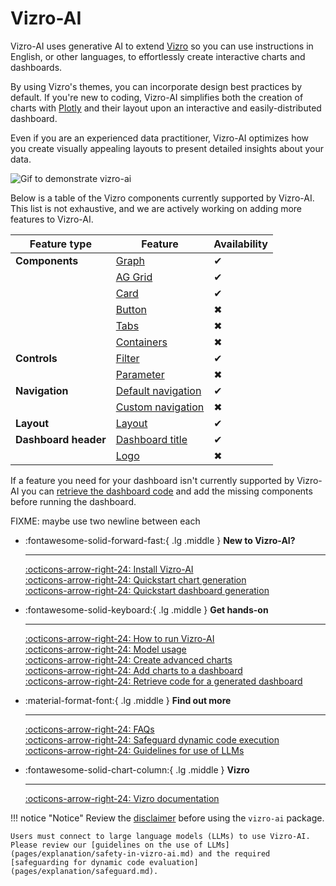 # Vizro-AI

Vizro-AI uses generative AI to extend [Vizro](https://vizro.readthedocs.io) so you can use instructions in English, or other languages, to effortlessly create interactive charts and dashboards.

By using Vizro's themes, you can incorporate design best practices by default. If you're new to coding, Vizro-AI simplifies both the creation of charts with [Plotly](https://plotly.com/python/) and their layout upon an interactive and easily-distributed dashboard.

Even if you are an experienced data practitioner, Vizro-AI optimizes how you create visually appealing layouts to present detailed insights about your data.

<img src=".//assets/readme/readme_animation.gif" alt="Gif to demonstrate vizro-ai">

Below is a table of the Vizro components currently supported by Vizro-AI. This list is not exhaustive, and we are actively working on adding more features to Vizro-AI.

| Feature type         | Feature                                                                                                                | Availability |
| -------------------- | ---------------------------------------------------------------------------------------------------------------------- | ------------ |
| **Components**       | [Graph](https://vizro.readthedocs.io/en/stable/pages/user-guides/graph/)                                               | ✔            |
|                      | [AG Grid](https://vizro.readthedocs.io/en/stable/pages/user-guides/table/#ag-grid)                                     | ✔            |
|                      | [Card](https://vizro.readthedocs.io/en/stable/pages/user-guides/card-button/)                                          | ✔            |
|                      | [Button](https://vizro.readthedocs.io/en/stable/pages/user-guides/card-button/)                                        | ✖            |
|                      | [Tabs](https://vizro.readthedocs.io/en/stable/pages/user-guides/tabs/)                                                 | ✖            |
|                      | [Containers](https://vizro.readthedocs.io/en/stable/pages/user-guides/container/)                                      | ✖            |
| **Controls**         | [Filter](https://vizro.readthedocs.io/en/stable/pages/user-guides/filters/)                                            | ✔            |
|                      | [Parameter](https://vizro.readthedocs.io/en/stable/pages/user-guides/parameters/)                                      | ✖            |
| **Navigation**       | [Default navigation](https://vizro.readthedocs.io/en/stable/pages/user-guides/navigation/#use-the-default-navigation)  | ✔            |
|                      | [Custom navigation](https://vizro.readthedocs.io/en/stable/pages/user-guides/navigation/#customize-the-navigation-bar) | ✖            |
| **Layout**           | [Layout](https://vizro.readthedocs.io/en/stable/pages/user-guides/layouts/)                                            | ✔            |
| **Dashboard header** | [Dashboard title](https://vizro.readthedocs.io/en/stable/pages/user-guides/dashboard/)                                 | ✔            |
|                      | [Logo](https://vizro.readthedocs.io/en/stable/pages/user-guides/dashboard/)                                            | ✖            |

If a feature you need for your dashboard isn't currently supported by Vizro-AI you can [retrieve the dashboard code](https://vizro.readthedocs.io/projects/vizro-ai/en/vizro-ai-0.2.3/pages/user-guides/retrieve-dashboard-code/) and add the missing components before running the dashboard.

FIXME: maybe use two newline between each

<div class="grid cards" markdown>

- :fontawesome-solid-forward-fast:{ .lg .middle } __New to Vizro-AI?__

    ---

    [:octicons-arrow-right-24: Install Vizro-AI](pages/user-guides/install.md) </br> [:octicons-arrow-right-24: Quickstart chart generation](pages/tutorials/quickstart.md) </br> [:octicons-arrow-right-24: Quickstart dashboard generation](pages/tutorials/quickstart-dashboard.md) </br>

- :fontawesome-solid-keyboard:{ .lg .middle } __Get hands-on__

    ---

    [:octicons-arrow-right-24: How to run Vizro-AI](pages/user-guides/run-vizro-ai.md)</br> [:octicons-arrow-right-24: Model usage](pages/user-guides/customize-vizro-ai.md)</br> [:octicons-arrow-right-24: Create advanced charts](pages/user-guides/create-advanced-charts.md)</br> [:octicons-arrow-right-24: Add charts to a dashboard](pages/user-guides/add-generated-chart-usecase.md)</br> [:octicons-arrow-right-24: Retrieve code for a generated dashboard](pages/user-guides/retrieve-dashboard-code.md)

- :material-format-font:{ .lg .middle } __Find out more__

    ---

    [:octicons-arrow-right-24: FAQs](pages/explanation/faq.md) </br> [:octicons-arrow-right-24: Safeguard dynamic code execution](pages/explanation/safeguard.md) </br> [:octicons-arrow-right-24: Guidelines for use of LLMs](pages/explanation/safety-in-vizro-ai.md)

- :fontawesome-solid-chart-column:{ .lg .middle } __Vizro__

    ---

    [:octicons-arrow-right-24: Vizro documentation](https://vizro.readthedocs.io/)

</div>

!!! notice "Notice"
    Review the [disclaimer](pages/explanation/disclaimer.md) before using the `vizro-ai` package.

    Users must connect to large language models (LLMs) to use Vizro-AI. Please review our [guidelines on the use of LLMs](pages/explanation/safety-in-vizro-ai.md) and the required [safeguarding for dynamic code evaluation](pages/explanation/safeguard.md).
